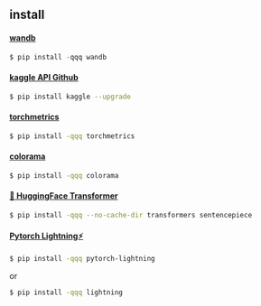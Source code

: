 
## install


#### [wandb](https://docs.wandb.ai/quickstart#set-up-wb)
```python
$ pip install -qqq wandb
```

#### [kaggle API Github](https://github.com/Kaggle/kaggle-api)
```bash
$ pip install kaggle --upgrade
```

#### [torchmetrics](https://torchmetrics.readthedocs.io/en/stable/)
```bash
$ pip install -qqq torchmetrics
```

#### [colorama](https://github.com/tartley/colorama)
```bash
$ pip install -qqq colorama
```

#### [🤗 HuggingFace Transformer](https://huggingface.co/docs/transformers/installation)
```bash
$ pip install -qqq --no-cache-dir transformers sentencepiece
```
#### [Pytorch Lightning⚡](https://github.com/Lightning-AI/lightning#install)
```bash
$ pip install -qqq pytorch-lightning
```
or

```bash
$ pip install -qqq lightning
```

